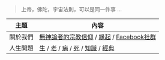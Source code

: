 > 上帝，佛陀，宇宙法則，可以是同一件事 ...

主題 | 內容
-----|-----------------------------------------------
關於我們 | [無神論者的宗教信仰](00-無神論者的宗教信仰/無神論者的宗教信仰.md) / [緣起](00-無神論者的宗教信仰/緣起.md) / [Facebook社群](https://www.facebook.com/groups/1185887362055958/)
人生問題 | [生](01-生/) / [老](02-老/) / [病](03-病/) / [死](04-死/) / [知識](05-知識/) / [經典](06-經典/)
